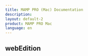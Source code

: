 ```yaml
---
title: MAMP PRO (Mac) Documentation
description: 
layout: default-2
product: MAMP PRO Mac
language: en
---
```


## webEdition
